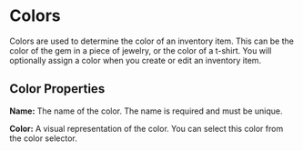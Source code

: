# Colors

Colors are used to determine the color of an inventory item. This can be the color of the gem in a piece of jewelry, or the color of a t-shirt. You will optionally assign a color when you create or edit an inventory item.

## Color Properties

**Name:** The name of the color. The name is required and must be unique.

**Color:** A visual representation of the color. You can select this color from the color selector.